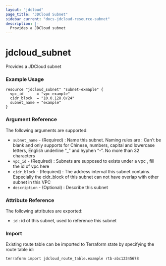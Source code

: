 ```yaml
---
layout: "jdcloud"
page_title: "JDCloud Subnet"
sidebar_current: "docs-jdcloud-resource-subnet"
description: |-
  Provides a JDCloud subnet
---
```


# jdcloud\_subnet

Provides a JDCloud subnet

### Example Usage 

```hcl
resource "jdcloud_subnet" "subnet-exmaple" {
  vpc_id      = "vpc-example"
  cidr_block  = "10.0.128.0/24"
  subnet_name = "example"
}
```

### Argument Reference 

The following arguments are supported:

* `subnet_name` - \(Required\) : Name this subnet. Naming rules are :  Can't be blank and only supports for Chinese, numbers, capital and lowercase letters, English underline “\_” and hyphen “-”. No more than 32 characters
* `vpc_id` - \(Required\) : Subnets are supposed to exists under a vpc , fill the id of vpc here
* `cidr_block` - \(Required\) : The address interval this subnet contains. Especially the cidr\_block of this subnet can not  have overlap with other subnet in this VPC
* `description` - \(Optional\) : Describe this subnet

### Attribute Reference 

The following attributes are exported:

* `id` : id of this subnet, used to reference this subnet

### Import

Existing route table can be imported to Terraform state by specifying the route table id:

```bash
terraform import jdcloud_route_table.example rtb-abc12345678
```
